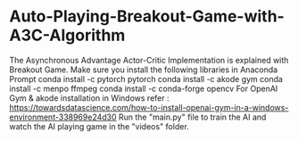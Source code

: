 # Auto-Playing-Breakout-Game-with-A3C-Algorithm
The Asynchronous Advantage Actor-Critic Implementation is explained with Breakout Game.
Make sure you install the following libraries in Anaconda Prompt
conda install -c pytorch pytorch
conda install -c akode gym
conda install -c menpo ffmpeg
conda install -c conda-forge opencv
For OpenAI Gym & akode installation in Windows refer :
https://towardsdatascience.com/how-to-install-openai-gym-in-a-windows-environment-338969e24d30
Run the "main.py" file to train the AI and watch the AI playing game in the "videos" folder.
